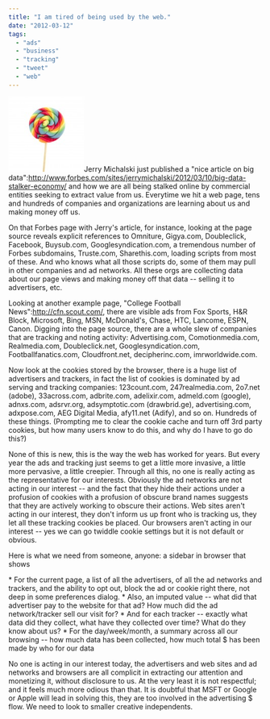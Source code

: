 ```yaml
---
title: "I am tired of being used by the web."
date: "2012-03-12"
tags: 
  - "ads"
  - "business"
  - "tracking"
  - "tweet"
  - "web"
---
```


[![](images/MP900422808-150x150.jpg "Multi Colored Lollipop Candy")](http://theludwigs.com/wp-content/uploads/2012/03/MP900422808.jpg)Jerry Michalski just published a "nice article on big data":http://www.forbes.com/sites/jerrymichalski/2012/03/10/big-data-stalker-economy/ and how we are all being stalked online by commercial entities seeking to extract value from us. Everytime we hit a web page, tens and hundreds of companies and organizations are learning about us and making money off us.

On that Forbes page with Jerry's article, for instance, looking at the page source reveals explicit references to Omniture, Gigya.com, Doubleclick, Facebook, Buysub.com, Googlesyndication.com, a tremendous number of Forbes subdomains, Truste.com, Sharethis.com, loading scripts from most of these. And who knows what all those scripts do, some of them may pull in other companies and ad networks. All these orgs are collecting data about our page views and making money off that data -- selling it to advertisers, etc.

Looking at another example page, "College Football News":http://cfn.scout.com/, there are visible ads from Fox Sports, H&R Block, Microsoft, Bing, MSN, McDonald's, Chase, HTC, Lancome, ESPN, Canon. Digging into the page source, there are a whole slew of companies that are tracking and noting activity: Advertising.com, Comotionmedia.com, Realmedia.com, Doubleclick.net, Googlesyndication.com, Footballfanatics.com, Cloudfront.net, decipherinc.com, imrworldwide.com.

Now look at the cookies stored by the browser, there is a huge list of advertisers and trackers, in fact the list of cookies is dominated by ad serving and tracking companies: 123count.com, 247realmedia.com, 2o7.net (adobe), 33across.com, adbrite.com, adelixir.com, admeld.com (google), adnxs.com, adsrvr.org, adsymptotic.com (drawbrid.ge), advertising.com, adxpose.com, AEG Digital Media, afy11.net (Adify), and so on. Hundreds of these things. (Prompting me to clear the cookie cache and turn off 3rd party cookies, but how many users know to do this, and why do I have to go do this?)

None of this is new, this is the way the web has worked for years. But every year the ads and tracking just seems to get a little more invasive, a little more pervasive, a little creepier. Through all this, no one is really acting as the representative for our interests. Obviously the ad networks are not acting in our interest -- and the fact that they hide their actions under a profusion of cookies with a profusion of obscure brand names suggests that they are actively working to obscure their actions. Web sites aren't acting in our interest, they don't inform us up front who is tracking us, they let all these tracking cookies be placed. Our browsers aren't acting in our interest -- yes we can go twiddle cookie settings but it is not default or obvious.

Here is what we need from someone, anyone: a sidebar in browser that shows

\* For the current page, a list of all the advertisers, of all the ad networks and trackers, and the ability to opt out, block the ad or cookie right there, not deep in some preferences dialog. \* Also, an imputed value -- what did that advertiser pay to the website for that ad? How much did the ad network/tracker sell our visit for? \* And for each tracker -- exactly what data did they collect, what have they collected over time? What do they know about us? \* For the day/week/month, a summary across all our browsing -- how much data has been collected, how much total $ has been made by who for our data

No one is acting in our interest today, the advertisers and web sites and ad networks and browsers are all complicit in extracting our attention and monetizing it, without disclosure to us. At the very least it is not respectful; and it feels much more odious than that. It is doubtful that MSFT or Google or Apple will lead in solving this, they are too involved in the advertising $ flow. We need to look to smaller creative independents.
